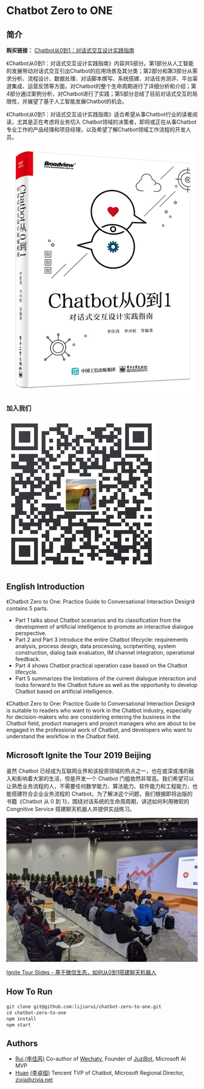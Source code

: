 # Chatbot Zero to ONE

## 简介

**购买链接：** [Chatbot从0到1：对话式交互设计实践指南](https://item.jd.com/12630213.html)

《Chatbot从0到1：对话式交互设计实践指南》内容共5部分。第1部分从人工智能的发展带动对话式交互引出Chatbot的应用场景及其分类；第2部分和第3部分从需求分析、流程设计、数据处理、对话脚本撰写、系统搭建、对话任务测评、平台渠道集成、运营反馈等方面，对Chatbot的整个生命周期进行了详细分析和介绍；第4部分通过案例分析，对Chatbot进行了实践；第5部分总结了目前对话式交互的局限性，并展望了基于人工智能发展Chatbot的机会。

《Chatbot从0到1：对话式交互设计实践指南》适合希望从事Chatbot行业的读者阅读，尤其是正在考虑将业务切入 Chatbot领域的决策者，即将或正在从事Chatbot专业工作的产品经理和项目经理，以及希望了解Chatbot领域工作流程的开发人员。

![Chatbot 0 to 1](docs/images/chatbot-0-to-1.jpg)

### 加入我们

![join us](docs/images/joinus.png)

## English Introduction

《Chatbot Zero to One: Practice Guide to Conversational Interaction Design》contains 5 parts.

- Part 1 talks about Chatbot scenarios and its classification from the development of artificial intelligence to promote an interactive dialogue perspective.
- Part 2 and Part 3  introduce the entire Chatbot lifecycle: requirements analysis, process design, data processing, scriptwriting, system construction, dialog task evaluation, IM channel integration, operational feedback.
- Part 4 shows Chatbot practical operation case based on the Chatbot lifecycle.
- Part 5 summarizes the limitations of the current dialogue interaction and looks forward to the Chatbot future as well as the opportunity to develop Chatbot based on artificial intelligence.

《Chatbot Zero to One: Practice Guide to Conversational Interaction Design》 is suitable to readers who want to work in the Chatbot industry, especially for decision-makers who are considering entering the business in the Chatbot field, product managers and project managers who are about to be engaged in the professional work of Chatbot, and developers who want to understand the workflow in the Chatbot field.

## Microsoft Ignite the Tour 2019 Beijing

虽然 Chatbot 已经成为互联网业界和该投资领域的热点之一，也在或深或浅的融入和影响着大家的生活，但是开发一个 Chatbot 门槛依然非常高。我们希望可以让熟悉业务流程的人，不需要任何数学能力、算法能力、软件能力和工程能力，也能搭建符合企业业务流程的 Chatbot。为了解决这个问题，我们根据即将出版的书籍《Chatbot 从 0 到 1》，围绕对话系统的生命周周期，讲述如何利用微软的 Congnitive Service 搭建聊天机器人并提供实战练习。

![MITT Beijing 2019](docs/images/mitt-beijing-2019.jpg)

[Ignite Tour Slides - 基于微信生态，如何从0到1搭建聊天机器人](https://docs.google.com/presentation/d/1NUHIyrYyhYuUrfNm2E7D7GtMjfX2Y6EoiNwXhE33iPU/edit#slide=id.g4abc7fef5d_0_420)

## How To Run

```shell
git clone git@github.com:lijiarui/chatbot-zero-to-one.git
cd chatbot-zero-to-one
npm install
npm start
```

## Authors

- [Rui](https://github.com/lijiarui),[(李佳芮)](https://lijiarui.github.io) Co-author of [Wechaty](https://github.com/wechaty/wechaty), Founder of [JuziBot](https://www.botorange.com/), Microsoft AI MVP
- [Huan](https://github.com/huan) [(李卓桓)](http://linkedin.com/in/zixia) Tencent TVP of Chatbot, Microsoft Regional Director, <zixia@zixia.net>
